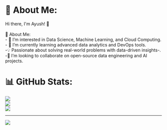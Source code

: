 # 💫 About Me:
Hi there, I'm Ayush! 👋<br><br>🚀 About Me:<br>- 👀 I’m interested in Data Science, Machine Learning, and Cloud Computing.<br>- 🌱 I’m currently learning advanced data analytics and DevOps tools.<br>-💡 Passionate about solving real-world problems with data-driven insights-.<br>-💞️ I’m looking to collaborate on open-source data engineering and AI projects.

# 📊 GitHub Stats:
![](https://github-readme-stats.vercel.app/api?username=ayushh0406&theme=dark&hide_border=false&include_all_commits=true&count_private=true)<br/>
![](https://github-readme-streak-stats.herokuapp.com/?user=ayushh0406&theme=dark&hide_border=false)<br/>
![](https://github-readme-stats.vercel.app/api/top-langs/?username=ayushh0406&theme=dark&hide_border=false&include_all_commits=true&count_private=true&layout=compact)

---
[![](https://visitcount.itsvg.in/api?id=ayushh0406&icon=0&color=0)](https://visitcount.itsvg.in)

<!-- Proudly created with GPRM ( https://gprm.itsvg.in ) -->

